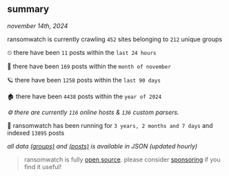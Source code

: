 
## summary
_november 14th, 2024_

ransomwatch is currently crawling `452` sites belonging to `212` unique groups

⏲ there have been `11` posts within the `last 24 hours`

🦈 there have been `169` posts within the `month of november`

🪐 there have been `1258` posts within the `last 90 days`

🏚 there have been `4438` posts within the `year of 2024`

_⚙️ there are currently `116` online hosts & `136` custom parsers._

🦕 ransomwatch has been running for `3 years, 2 months and 7 days` and indexed `13895` posts

_all data  [(groups)](http://ransomwhat.telemetry.ltd/groups) and [(posts)](http://ransomwhat.telemetry.ltd/posts) is available in JSON (updated hourly)_

> ransomwatch is fully [open source](https://github.com/joshhighet/ransomwatch#ransomwatch--). please consider [sponsoring](https://github.com/sponsors/joshhighet) if you find it useful!
